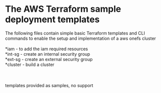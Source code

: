 # The AWS Terraform sample deployment templates
The following files contain simple basic Terraform templates and CLI commands to enable the setup and implementation of a aws onefs cluster
<br>
<br>
*iam - to add the iam required resources
<br>
*int-sg - create an internal security group
<br>
*ext-sg - create an external security group
<br>
*cluster - build a cluster
<br>
<br>
<br>
<br>
templates provided as samples, no support